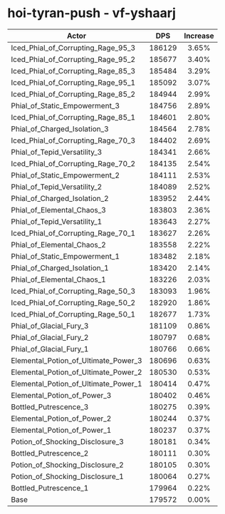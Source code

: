 # hoi-tyran-push - vf-yshaarj
| Actor | DPS | Increase |
|---|:---:|:---:|
|Iced_Phial_of_Corrupting_Rage_95_3|186129|3.65%|
|Iced_Phial_of_Corrupting_Rage_95_2|185677|3.40%|
|Iced_Phial_of_Corrupting_Rage_85_3|185484|3.29%|
|Iced_Phial_of_Corrupting_Rage_95_1|185092|3.07%|
|Iced_Phial_of_Corrupting_Rage_85_2|184944|2.99%|
|Phial_of_Static_Empowerment_3|184756|2.89%|
|Iced_Phial_of_Corrupting_Rage_85_1|184601|2.80%|
|Phial_of_Charged_Isolation_3|184564|2.78%|
|Iced_Phial_of_Corrupting_Rage_70_3|184402|2.69%|
|Phial_of_Tepid_Versatility_3|184341|2.66%|
|Iced_Phial_of_Corrupting_Rage_70_2|184135|2.54%|
|Phial_of_Static_Empowerment_2|184111|2.53%|
|Phial_of_Tepid_Versatility_2|184089|2.52%|
|Phial_of_Charged_Isolation_2|183952|2.44%|
|Phial_of_Elemental_Chaos_3|183803|2.36%|
|Phial_of_Tepid_Versatility_1|183643|2.27%|
|Iced_Phial_of_Corrupting_Rage_70_1|183627|2.26%|
|Phial_of_Elemental_Chaos_2|183558|2.22%|
|Phial_of_Static_Empowerment_1|183482|2.18%|
|Phial_of_Charged_Isolation_1|183420|2.14%|
|Phial_of_Elemental_Chaos_1|183226|2.03%|
|Iced_Phial_of_Corrupting_Rage_50_3|183093|1.96%|
|Iced_Phial_of_Corrupting_Rage_50_2|182920|1.86%|
|Iced_Phial_of_Corrupting_Rage_50_1|182677|1.73%|
|Phial_of_Glacial_Fury_3|181109|0.86%|
|Phial_of_Glacial_Fury_2|180797|0.68%|
|Phial_of_Glacial_Fury_1|180766|0.66%|
|Elemental_Potion_of_Ultimate_Power_3|180696|0.63%|
|Elemental_Potion_of_Ultimate_Power_2|180530|0.53%|
|Elemental_Potion_of_Ultimate_Power_1|180414|0.47%|
|Elemental_Potion_of_Power_3|180402|0.46%|
|Bottled_Putrescence_3|180275|0.39%|
|Elemental_Potion_of_Power_2|180244|0.37%|
|Elemental_Potion_of_Power_1|180237|0.37%|
|Potion_of_Shocking_Disclosure_3|180181|0.34%|
|Bottled_Putrescence_2|180111|0.30%|
|Potion_of_Shocking_Disclosure_2|180105|0.30%|
|Potion_of_Shocking_Disclosure_1|180064|0.27%|
|Bottled_Putrescence_1|179964|0.22%|
|Base|179572|0.00%|
